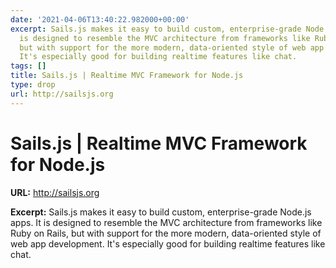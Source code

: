 ```yaml
---
date: '2021-04-06T13:40:22.982000+00:00'
excerpt: Sails.js makes it easy to build custom, enterprise-grade Node.js apps. It
  is designed to resemble the MVC architecture from frameworks like Ruby on Rails,
  but with support for the more modern, data-oriented style of web app development.
  It's especially good for building realtime features like chat.
tags: []
title: Sails.js | Realtime MVC Framework for Node.js
type: drop
url: http://sailsjs.org
---
```


# Sails.js | Realtime MVC Framework for Node.js

**URL:** http://sailsjs.org

**Excerpt:** Sails.js makes it easy to build custom, enterprise-grade Node.js apps. It is designed to resemble the MVC architecture from frameworks like Ruby on Rails, but with support for the more modern, data-oriented style of web app development. It's especially good for building realtime features like chat.
